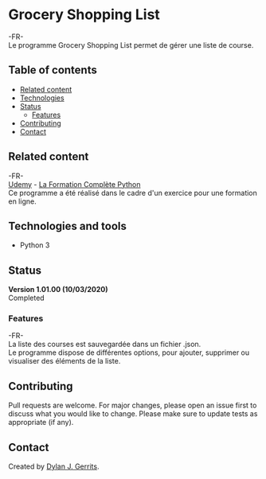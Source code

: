 # Grocery Shopping List
-FR-  
Le programme Grocery Shopping List permet de gérer une liste de course.

## Table of contents
- [Related content](#related-content)
- [Technologies](#technologies-and-tools)
- [Status](#status)
  - [Features](#features)
- [Contributing](#contributing)
- [Contact](#contact)

## Related content
-FR-  
[Udemy](https://www.udemy.com/) - [La Formation Complète Python](https://www.udemy.com/course/formation-complete-python/)  
Ce programme a été réalisé dans le cadre d'un exercice pour une formation en ligne. 

## Technologies and tools
- Python 3

## Status
**Version 1.01.00 (10/03/2020)**  
Completed

### Features
-FR-  
La liste des courses est sauvegardée dans un fichier .json.  
Le programme dispose de différentes options, pour ajouter, supprimer ou visualiser des éléments de la liste.

## Contributing
Pull requests are welcome. For major changes, please open an issue first to discuss what you would like to change.
Please make sure to update tests as appropriate (if any).

## Contact
Created by [Dylan J. Gerrits](https://github.com/Dyrits).

